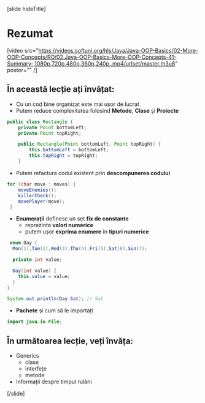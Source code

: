 [slide hideTitle]
# Rezumat

[video src="https://videos.softuni.org/hls/Java/Java-OOP-Basics/02-More-OOP-Concepts/RO/02.Java-OOP-Basics-More-OOP-Concepts-41-Summary-,1080p,720p,480p,360p,240p,.mp4/urlset/master.m3u8" poster="" /]

## În această lecție ați învățat:

- Cu un cod bine organizat este mai ușor de lucrat
- Putem reduce complexitatea folosind **Metode**, **Clase** și **Proiecte**
```java
public class Rectangle {
    private Point bottomLeft;
    private Point topRight;

    public Rectangle(Point bottomLeft, Point topRight) {
        this.bottomLeft = bottomLeft;
        this.topRight = topRight;
    }
```
- Putem refactura codul existent prin **descompunerea codului**
```java
for (char move : moves) {
    moveEnemies();
    killerCheck();
    movePlayer(move);
 }
```
- **Enumerații** definesc un set **fix de constante**
    - reprezinta **valori numerice**
    - putem ușor **exprima enumere** în **tipuri numerice**
```java 
 enum Day { 
  Mon(1),Tue(2),Wed(3),Thu(4),Fri(5),Sat(6),Sun(7);

  private int value;

  Day(int value) {
    this.value = value;
  }
}

System.out.println(Day.Sat); // Sat
```
- **Pachete** și cum să le importați

```java
import java.io.File;
```

## În următoarea lecție, veți învăța:

- Generics
    - clase
    - interfețe
    - metode
- Informații despre timpul rulării

[/slide]